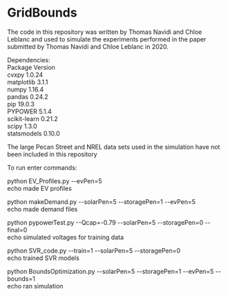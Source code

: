 # GridBounds

The code in this repository was written by Thomas Navidi and Chloe Leblanc and used to simulate the experiments performed in the paper submitted by Thomas Navidi and Chloe Leblanc in 2020.  

Dependencies:  
Package         Version  
cvxpy           1.0.24     
matplotlib      3.1.1      
numpy           1.16.4     
pandas          0.24.2     
pip             19.0.3     
PYPOWER         5.1.4      
scikit-learn    0.21.2     
scipy           1.3.0      
statsmodels     0.10.0 


The large Pecan Street and NREL data sets used in the simulation have not been included in this repository   


To run enter commands:  

python EV_Profiles.py --evPen=5  
echo made EV profiles

python makeDemand.py --solarPen=5 --storagePen=1 --evPen=5  
echo made demand files

python pypowerTest.py --Qcap=-0.79 --solarPen=5 --storagePen=0 --final=0  
echo simulated voltages for training data

python SVR_code.py --train=1 --solarPen=5 --storagePen=0  
echo trained SVR models

python BoundsOptimization.py --solarPen=5 --storagePen=1 --evPen=5 --bounds=1  
echo ran simulation
